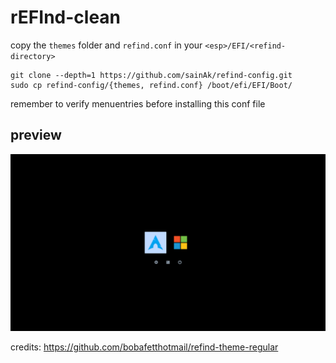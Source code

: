 # rEFInd-clean


copy the `themes` folder and `refind.conf` in your `<esp>/EFI/<refind-directory>`
```shell
git clone --depth=1 https://github.com/sainAk/refind-config.git
sudo cp refind-config/{themes, refind.conf} /boot/efi/EFI/Boot/
```

remember to verify menuentries before installing this conf file

## preview

![screenshot](./.github/refind.png)

credits: https://github.com/bobafetthotmail/refind-theme-regular
